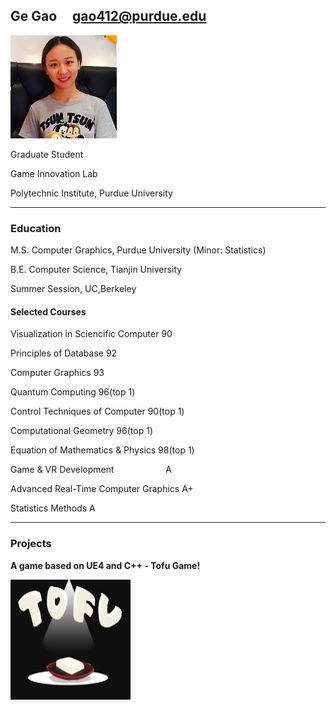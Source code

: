 ## Ge Gao                       gao412@purdue.edu
![fay067](gao.jpg)  

Graduate Student

Game Innovation Lab

Polytechnic Institute, Purdue University

-----------------------------------------------------------------------------------------------
### Education

M.S. Computer Graphics, Purdue University (Minor: Statistics)

B.E. Computer Science, Tianjin University

Summer Session, UC,Berkeley

#### Selected Courses

Visualization in Sciencific Computer      90

Principles of Database                    92

Computer Graphics                         93

Quantum Computing                         96(top 1)

Control Techniques of Computer            90(top 1)

Computational Geometry                    96(top 1)

Equation of Mathematics & Physics         98(top 1)

Game & VR Development                     A

Advanced Real-Time Computer Graphics      A+

Statistics Methods                        A

-----------------------------------------------------------------------------------------------
### Projects
 
**A game based on UE4 and C++ - Tofu Game!**

![fay067](TofuGame.png)  




